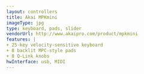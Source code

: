 ```yaml
---
layout: controllers
title: Akai MPKmini
imageType: jpg
type: keyboard, pads, slider
vendorUrl: http://www.akaipro.com/product/mpkmini
features: |
+ 25-key velocity-sensitive keyboard
+ 8 backlit MPC-style pads 
+ 8 Q-Link knobs
hwInterface: usb, MIDI
---
```



